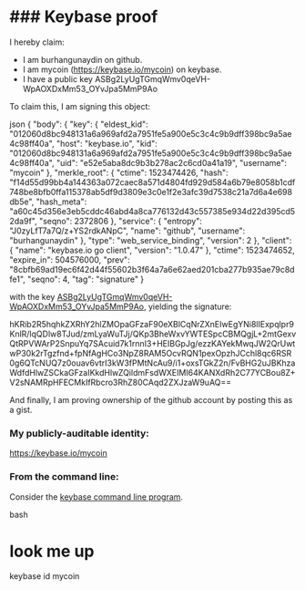 # ### Keybase proof

I hereby claim:

  * I am burhangunaydin on github.
  * I am mycoin (https://keybase.io/mycoin) on keybase.
  * I have a public key ASBg2LyUgTGmqWmv0qeVH-WpAOXDxMm53_OYvJpa5MmP9Ao

To claim this, I am signing this object:

json
{
  "body": {
    "key": {
      "eldest_kid": "012060d8bc948131a6a969afd2a7951fe5a900e5c3c4c9b9dff398bc9a5ae4c98ff40a",
      "host": "keybase.io",
      "kid": "012060d8bc948131a6a969afd2a7951fe5a900e5c3c4c9b9dff398bc9a5ae4c98ff40a",
      "uid": "e52e5aba8dc9b3b278ac2c6cd0a41a19",
      "username": "mycoin"
    },
    "merkle_root": {
      "ctime": 1523474426,
      "hash": "f14d55d99bb4a144363a072caec8a571d4804fd929d584a6b79e8058b1cdf748be8bfb0ffa115378ab5df9d3809e3c0e1f2e3afc39d7538c21a7d6a4e698db5e",
      "hash_meta": "a60c45d356e3eb5cddc46abd4a8ca776132d43c557385e934d22d395cd52da9f",
      "seqno": 2372806
    },
    "service": {
      "entropy": "J0zyLfT7a7Q/z+YS2rdkANpC",
      "name": "github",
      "username": "burhangunaydin"
    },
    "type": "web_service_binding",
    "version": 2
  },
  "client": {
    "name": "keybase.io go client",
    "version": "1.0.47"
  },
  "ctime": 1523474652,
  "expire_in": 504576000,
  "prev": "8cbfb69ad19ec6f42d44f55602b3f64a7a6e62aed201cba277b935ae79c8dfe1",
  "seqno": 4,
  "tag": "signature"
}


with the key [ASBg2LyUgTGmqWmv0qeVH-WpAOXDxMm53_OYvJpa5MmP9Ao](https://keybase.io/mycoin), yielding the signature:


hKRib2R5hqhkZXRhY2hlZMOpaGFzaF90eXBlCqNrZXnEIwEgYNi8lIExpqlpr9KnlR/lqQDlw8TJud/zmLyaWuTJj/QKp3BheWxvYWTESpcCBMQgjL+2mtGexvQtRPVWArP2SnpuYq7SAcuid7k1rnnI3+HEIBGpJg/ezzKAYekMwqJW2QrUwtwP30k2rTgzfnd+fpNfAgHCo3NpZ8RAM5OcvRQN1pexOpzhJCchl8qc6RSR0g6QTcNUQ7z0ouav6vtrI3kW3fPMtNcAu9/i1+oxsTGkZ2n/FvBHG2uJBKhzaWdfdHlwZSCkaGFzaIKkdHlwZQildmFsdWXEIMI64KANXdRh2C77YCBou8Z+V2sNAMRpHFECMkIfRbcro3RhZ80CAqd2ZXJzaW9uAQ==



And finally, I am proving ownership of the github account by posting this as a gist.

### My publicly-auditable identity:

https://keybase.io/mycoin

### From the command line:

Consider the [keybase command line program](https://keybase.io/download).

bash
# look me up
keybase id mycoin
